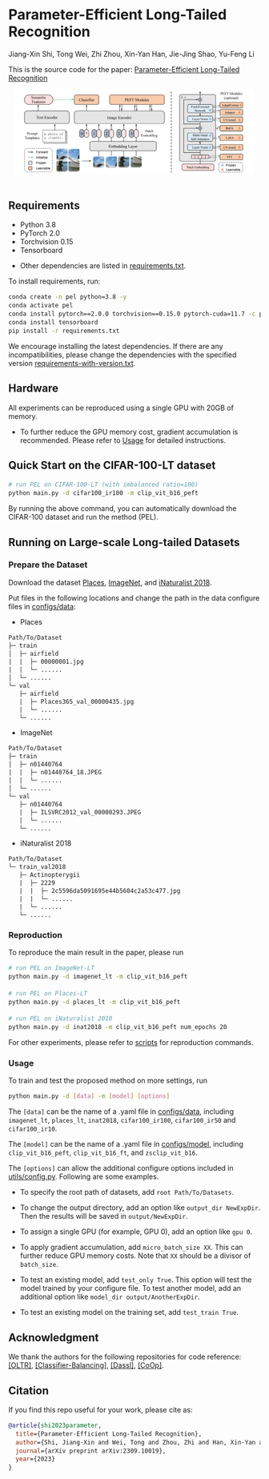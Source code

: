 # Parameter-Efficient Long-Tailed Recognition

Jiang-Xin Shi, Tong Wei, Zhi Zhou, Xin-Yan Han, Jie-Jing Shao, Yu-Feng Li

This is the source code for the paper: [Parameter-Efficient Long-Tailed Recognition](https://arxiv.org/abs/2309.10019)

<div align="center">
  <img src="./assets/framework.png" width="95%"/>
</div><br/>

## Requirements

* Python 3.8
* PyTorch 2.0
* Torchvision 0.15
* Tensorboard

- Other dependencies are listed in [requirements.txt](requirements.txt).

To install requirements, run:

```sh
conda create -n pel python=3.8 -y
conda activate pel
conda install pytorch==2.0.0 torchvision==0.15.0 pytorch-cuda=11.7 -c pytorch -c nvidia
conda install tensorboard
pip install -r requirements.txt
```

We encourage installing the latest dependencies. If there are any incompatibilities, please change the dependencies with the specified version [requirements-with-version.txt](requirements-with-version.txt).

## Hardware

All experiments can be reproduced using a single GPU with 20GB of memory.

- To further reduce the GPU memory cost, gradient accumulation is recommended. Please refer to [Usage](#usage) for detailed instructions.

## Quick Start on the CIFAR-100-LT dataset

```bash
# run PEL on CIFAR-100-LT (with imbalanced ratio=100)
python main.py -d cifar100_ir100 -m clip_vit_b16_peft
```

By running the above command, you can automatically download the CIFAR-100 dataset and run the method (PEL).

## Running on Large-scale Long-tailed Datasets

### Prepare the Dataset

Download the dataset [Places](http://places2.csail.mit.edu/download.html), [ImageNet](http://image-net.org/index), and [iNaturalist 2018](https://github.com/visipedia/inat_comp/tree/master/2018).

Put files in the following locations and change the path in the data configure files in [configs/data](configs/data):

- Places

```
Path/To/Dataset
├─ train
│  ├─ airfield
|  |  ├─ 00000001.jpg
|  |  └─ ......
│  └─ ......
└─ val
   ├─ airfield
   |  ├─ Places365_val_00000435.jpg
   |  └─ ......
   └─ ......
```

- ImageNet

```
Path/To/Dataset
├─ train
│  ├─ n01440764
|  |  ├─ n01440764_18.JPEG
|  |  └─ ......
│  └─ ......
└─ val
   ├─ n01440764
   |  ├─ ILSVRC2012_val_00000293.JPEG
   |  └─ ......
   └─ ......
```

- iNaturalist 2018

```
Path/To/Dataset
└─ train_val2018
   ├─ Actinopterygii
   |  ├─ 2229
   |  |  ├─ 2c5596da5091695e44b5604c2a53c477.jpg
   |  |  └─ ......
   |  └─ ......
   └─ ......
```

### Reproduction

To reproduce the main result in the paper, please run

```bash
# run PEL on ImageNet-LT
python main.py -d imagenet_lt -m clip_vit_b16_peft

# run PEL on Places-LT
python main.py -d places_lt -m clip_vit_b16_peft

# run PEL on iNaturalist 2018
python main.py -d inat2018 -m clip_vit_b16_peft num_epochs 20
```

For other experiments, please refer to [scripts](scripts) for reproduction commands.

### Usage

To train and test the proposed method on more settings, run

```bash
python main.py -d [data] -m [model] [options]
```

The `[data]` can be the name of a .yaml file in [configs/data](configs/data), including `imagenet_lt`, `places_lt`, `inat2018`, `cifar100_ir100`, `cifar100_ir50` and `cifar100_ir10`.

The `[model]` can be the name of a .yaml file in [configs/model](configs/model), including `clip_vit_b16_peft`, `clip_vit_b16_ft`, and `zsclip_vit_b16`.

The `[options]` can allow the additional configure options included in [utils/config.py](utils/config.py). Following are some examples.

- To specify the root path of datasets, add `root Path/To/Datasets`.

- To change the output directory, add an option like `output_dir NewExpDir`. Then the results will be saved in `output/NewExpDir`.

- To assign a single GPU (for example, GPU 0), add an option like `gpu 0`.

- To apply gradient accumulation, add `micro_batch_size XX`. This can further reduce GPU memory costs. Note that `XX` should be a divisor of `batch_size`.

- To test an existing model, add `test_only True`. This option will test the model trained by your configure file. To test another model, add an additional option like `model_dir output/AnotherExpDir`.

- To test an existing model on the training set, add `test_train True`.

## Acknowledgment

We thank the authors for the following repositories for code reference:
[[OLTR]](https://github.com/zhmiao/OpenLongTailRecognition-OLTR), [[Classifier-Balancing]](https://github.com/facebookresearch/classifier-balancing), [[Dassl]](https://github.com/KaiyangZhou/Dassl.pytorch), [[CoOp]](https://github.com/KaiyangZhou/CoOp).

## Citation

If you find this repo useful for your work, please cite as:

```bibtex
@article{shi2023parameter,
  title={Parameter-Efficient Long-Tailed Recognition},
  author={Shi, Jiang-Xin and Wei, Tong and Zhou, Zhi and Han, Xin-Yan and Shao, Jie-Jing and Li, Yu-Feng},
  journal={arXiv preprint arXiv:2309.10019},
  year={2023}
}
```
